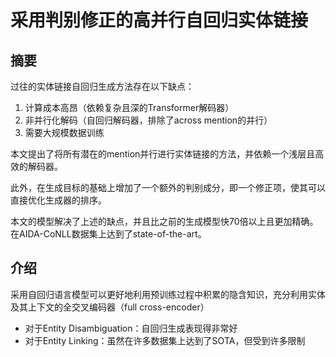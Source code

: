 # 采用判别修正的高并行自回归实体链接

## 摘要

过往的实体链接自回归生成方法存在以下缺点：

1. 计算成本高昂（依赖复杂且深的Transformer解码器）
2. 非并行化解码（自回归解码器，排除了across mention的并行）
3. 需要大规模数据训练

本文提出了将所有潜在的mention并行进行实体链接的方法，并依赖一个浅层且高效的解码器。

此外，在生成目标的基础上增加了一个额外的判别成分，即一个修正项，使其可以直接优化生成器的排序。

本文的模型解决了上述的缺点，并且比之前的生成模型快70倍以上且更加精确。在AIDA-CoNLL数据集上达到了state-of-the-art。

## 介绍

采用自回归语言模型可以更好地利用预训练过程中积累的隐含知识，充分利用实体及其上下文的全交叉编码器（full cross-encoder）

* 对于Entity Disambiguation：自回归生成表现得非常好
* 对于Entity Linking：虽然在许多数据集上达到了SOTA，但受到许多限制


